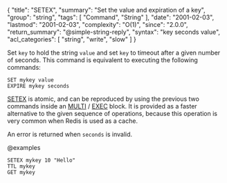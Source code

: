 {
  "title": "SETEX",
  "summary": "Set the value and expiration of a key",
  "group": "string",
  "tags": [
    "Command",
    "String"
  ],
  "date": "2001-02-03",
  "lastmod": "2001-02-03",
  "complexity": "O(1)",
  "since": "2.0.0",
  "return_summary": "@simple-string-reply",
  "syntax": "key seconds value",
  "acl_categories": [
    "string",
    "write",
    "slow"
  ]
}

Set `key` to hold the string `value` and set `key` to timeout after a given
number of seconds.
This command is equivalent to executing the following commands:

```
SET mykey value
EXPIRE mykey seconds
```

[SETEX](/commands/setex) is atomic, and can be reproduced by using the previous two commands
inside an [MULTI](/commands/multi) / [EXEC](/commands/exec) block.
It is provided as a faster alternative to the given sequence of operations,
because this operation is very common when Redis is used as a cache.

An error is returned when `seconds` is invalid.

@examples

```cli
SETEX mykey 10 "Hello"
TTL mykey
GET mykey
```


